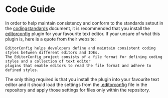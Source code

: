 Code Guide
==================

In order to help maintain consistency and conform to the standards setout in the [codingstandards]
document, it is recommended that you install the [editorconfig] plugin for your favourite text editor.
If your unsure of what this plugin is, here is a quote from their website:

```
EditorConfig helps developers define and maintain consistent coding styles between different editors and IDEs. 
The EditorConfig project consists of a file format for defining coding styles and a collection of text editor 
plugins that enable editors to read the file format and adhere to defined styles.
```

The only thing required is that you install the plugin into your favourite text editor and it should load the
settings from the [.editorconfig] file in the repository and apply those settings for files only within the 
repository.

[codingstandards]: CodingStandards.md
[.editorconfig]: .editorconfig
[editorconfig]: http://http://editorconfig.org/
